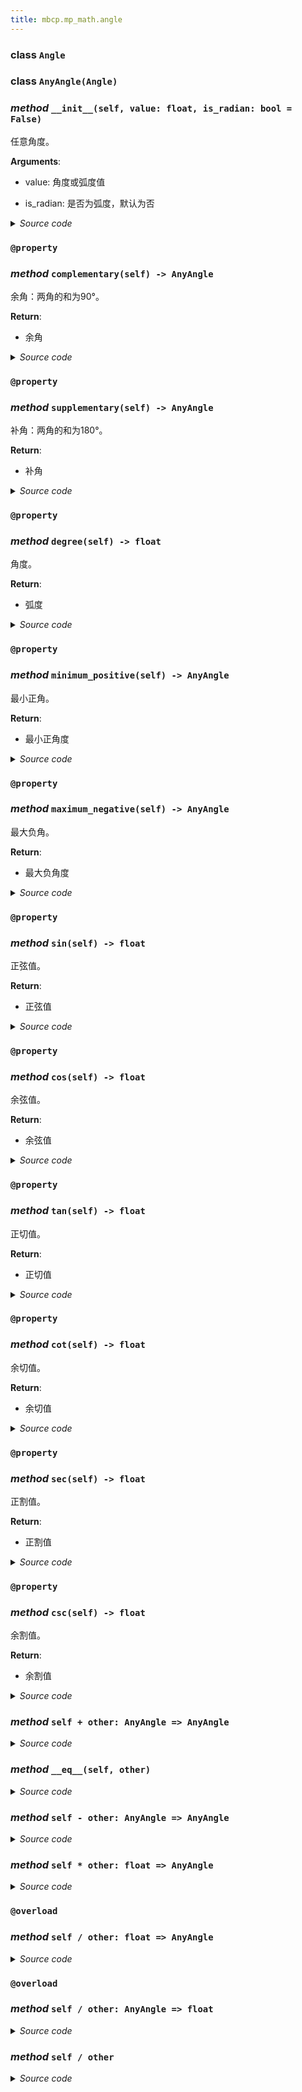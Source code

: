 ```yaml
---
title: mbcp.mp_math.angle
---
```

### **class** `Angle`
### **class** `AnyAngle(Angle)`
### *method* `__init__(self, value: float, is_radian: bool = False)`


任意角度。

**Arguments**:

- value: 角度或弧度值  

- is_radian: 是否为弧度，默认为否  



<details>
<summary> <i>Source code</i> </summary>

```python
def __init__(self, value: float, is_radian: bool=False):
    """
        任意角度。
        Args:
            value: 角度或弧度值
            is_radian: 是否为弧度，默认为否
        """
    if is_radian:
        self.radian = value
    else:
        self.radian = value * PI / 180
```
</details>

### `@property`
### *method* `complementary(self) -> AnyAngle`


余角：两角的和为90°。

**Return**:

- 余角



<details>
<summary> <i>Source code</i> </summary>

```python
@property
def complementary(self) -> 'AnyAngle':
    """
        余角：两角的和为90°。
        Returns:
            余角
        """
    return AnyAngle(PI / 2 - self.minimum_positive.radian, is_radian=True)
```
</details>

### `@property`
### *method* `supplementary(self) -> AnyAngle`


补角：两角的和为180°。

**Return**:

- 补角



<details>
<summary> <i>Source code</i> </summary>

```python
@property
def supplementary(self) -> 'AnyAngle':
    """
        补角：两角的和为180°。
        Returns:
            补角
        """
    return AnyAngle(PI - self.minimum_positive.radian, is_radian=True)
```
</details>

### `@property`
### *method* `degree(self) -> float`


角度。

**Return**:

- 弧度



<details>
<summary> <i>Source code</i> </summary>

```python
@property
def degree(self) -> float:
    """
        角度。
        Returns:
            弧度
        """
    return self.radian * 180 / PI
```
</details>

### `@property`
### *method* `minimum_positive(self) -> AnyAngle`


最小正角。

**Return**:

- 最小正角度



<details>
<summary> <i>Source code</i> </summary>

```python
@property
def minimum_positive(self) -> 'AnyAngle':
    """
        最小正角。
        Returns:
            最小正角度
        """
    return AnyAngle(self.radian % (2 * PI))
```
</details>

### `@property`
### *method* `maximum_negative(self) -> AnyAngle`


最大负角。

**Return**:

- 最大负角度



<details>
<summary> <i>Source code</i> </summary>

```python
@property
def maximum_negative(self) -> 'AnyAngle':
    """
        最大负角。
        Returns:
            最大负角度
        """
    return AnyAngle(-self.radian % (2 * PI), is_radian=True)
```
</details>

### `@property`
### *method* `sin(self) -> float`


正弦值。

**Return**:

- 正弦值



<details>
<summary> <i>Source code</i> </summary>

```python
@property
def sin(self) -> float:
    """
        正弦值。
        Returns:
            正弦值
        """
    return math.sin(self.radian)
```
</details>

### `@property`
### *method* `cos(self) -> float`


余弦值。

**Return**:

- 余弦值



<details>
<summary> <i>Source code</i> </summary>

```python
@property
def cos(self) -> float:
    """
        余弦值。
        Returns:
            余弦值
        """
    return math.cos(self.radian)
```
</details>

### `@property`
### *method* `tan(self) -> float`


正切值。

**Return**:

- 正切值



<details>
<summary> <i>Source code</i> </summary>

```python
@property
def tan(self) -> float:
    """
        正切值。
        Returns:
            正切值
        """
    return math.tan(self.radian)
```
</details>

### `@property`
### *method* `cot(self) -> float`


余切值。

**Return**:

- 余切值



<details>
<summary> <i>Source code</i> </summary>

```python
@property
def cot(self) -> float:
    """
        余切值。
        Returns:
            余切值
        """
    return 1 / math.tan(self.radian)
```
</details>

### `@property`
### *method* `sec(self) -> float`


正割值。

**Return**:

- 正割值



<details>
<summary> <i>Source code</i> </summary>

```python
@property
def sec(self) -> float:
    """
        正割值。
        Returns:
            正割值
        """
    return 1 / math.cos(self.radian)
```
</details>

### `@property`
### *method* `csc(self) -> float`


余割值。

**Return**:

- 余割值



<details>
<summary> <i>Source code</i> </summary>

```python
@property
def csc(self) -> float:
    """
        余割值。
        Returns:
            余割值
        """
    return 1 / math.sin(self.radian)
```
</details>

### *method* `self + other: AnyAngle => AnyAngle`


<details>
<summary> <i>Source code</i> </summary>

```python
def __add__(self, other: 'AnyAngle') -> 'AnyAngle':
    return AnyAngle(self.radian + other.radian, is_radian=True)
```
</details>

### *method* `__eq__(self, other)`


<details>
<summary> <i>Source code</i> </summary>

```python
def __eq__(self, other):
    return approx(self.radian, other.radian)
```
</details>

### *method* `self - other: AnyAngle => AnyAngle`


<details>
<summary> <i>Source code</i> </summary>

```python
def __sub__(self, other: 'AnyAngle') -> 'AnyAngle':
    return AnyAngle(self.radian - other.radian, is_radian=True)
```
</details>

### *method* `self * other: float => AnyAngle`


<details>
<summary> <i>Source code</i> </summary>

```python
def __mul__(self, other: float) -> 'AnyAngle':
    return AnyAngle(self.radian * other, is_radian=True)
```
</details>

### `@overload`
### *method* `self / other: float => AnyAngle`


<details>
<summary> <i>Source code</i> </summary>

```python
@overload
def __truediv__(self, other: float) -> 'AnyAngle':
    ...
```
</details>

### `@overload`
### *method* `self / other: AnyAngle => float`


<details>
<summary> <i>Source code</i> </summary>

```python
@overload
def __truediv__(self, other: 'AnyAngle') -> float:
    ...
```
</details>

### *method* `self / other`


<details>
<summary> <i>Source code</i> </summary>

```python
def __truediv__(self, other):
    if isinstance(other, AnyAngle):
        return self.radian / other.radian
    return AnyAngle(self.radian / other, is_radian=True)
```
</details>

